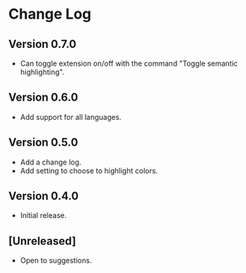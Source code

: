 # Change Log

## Version 0.7.0

* Can toggle extension on/off with the command "Toggle semantic highlighting".

## Version 0.6.0

* Add support for all languages.

## Version 0.5.0

* Add a change log.
* Add setting to choose to highlight colors.

## Version 0.4.0

* Initial release.

## [Unreleased]

- Open to suggestions.
